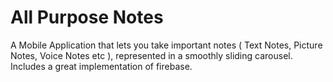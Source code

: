 # All Purpose Notes
A Mobile Application that lets you take important notes ( Text Notes, Picture Notes, Voice Notes etc ), represented in a smoothly sliding carousel. Includes a great implementation of firebase.

